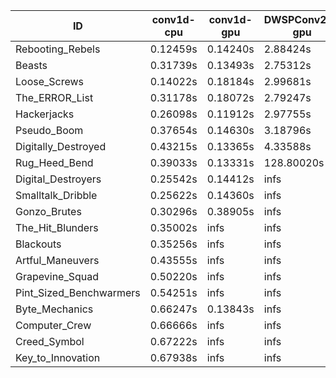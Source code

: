 |ID|conv1d-cpu|conv1d-gpu|DWSPConv2D-gpu|gemm-gpu|avg|
|-|-|-|-|-|-|
|Rebooting_Rebels|0.12459s|0.14240s|2.88424s|1.68981s|1.21026s|
|Beasts|0.31739s|0.13493s|2.75312s|1.84073s|1.26154s|
|Loose_Screws|0.14022s|0.18184s|2.99681s|1.76852s|1.27185s|
|The_ERROR_List|0.31178s|0.18072s|2.79247s|1.86255s|1.28688s|
|Hackerjacks|0.26098s|0.11912s|2.97755s|1.94425s|1.32548s|
|Pseudo_Boom|0.37654s|0.14630s|3.18796s|1.90543s|1.40406s|
|Digitally_Destroyed|0.43215s|0.13365s|4.33588s|2.36308s|1.81619s|
|Rug_Heed_Bend|0.39033s|0.13331s|128.80020s|4.32821s|33.41301s|
|Digital_Destroyers|0.25542s|0.14412s|infs|1.90926s|infs|
|Smalltalk_Dribble|0.25622s|0.14360s|infs|1.85607s|infs|
|Gonzo_Brutes|0.30296s|0.38905s|infs|4.30727s|infs|
|The_Hit_Blunders|0.35002s|infs|infs|4.39591s|infs|
|Blackouts|0.35256s|infs|infs|1.70934s|infs|
|Artful_Maneuvers|0.43555s|infs|infs|4.42362s|infs|
|Grapevine_Squad|0.50220s|infs|infs|4.46064s|infs|
|Pint_Sized_Benchwarmers|0.54251s|infs|infs|4.36462s|infs|
|Byte_Mechanics|0.66247s|0.13843s|infs|4.37949s|infs|
|Computer_Crew|0.66666s|infs|infs|4.46235s|infs|
|Creed_Symbol|0.67222s|infs|infs|4.42936s|infs|
|Key_to_Innovation|0.67938s|infs|infs|4.29840s|infs|
